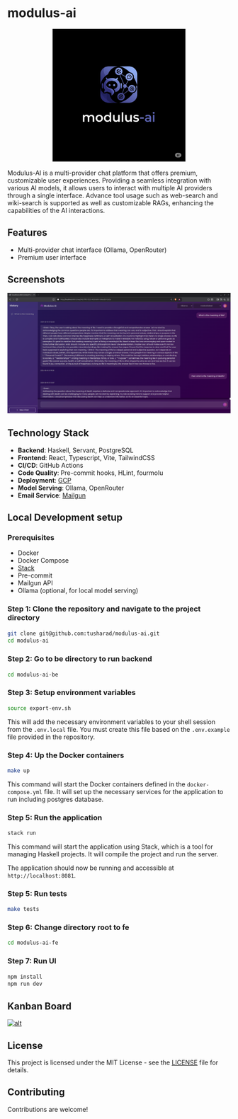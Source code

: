 # modulus-ai

<div style="text-align: center;">
<img src="./images/modulus_ai_logo.png" alt="logo image" height="300"/>
</div>



Modulus-AI is a multi-provider chat platform that offers premium, customizable user experiences. Providing a seamless integration with various AI models, it allows users to interact with multiple AI providers through a single interface. Advance tool usage such as web-search and wiki-search is supported as well as customizable RAGs, enhancing the capabilities of the AI interactions.

## Features

- Multi-provider chat interface (Ollama, OpenRouter)
- Premium user interface

## Screenshots

![alt text](./images/screen_capture.png)

## Technology Stack

- **Backend**: Haskell, Servant, PostgreSQL
- **Frontend**: React, Typescript, Vite, TailwindCSS
- **CI/CD**: GitHub Actions
- **Code Quality**: Pre-commit hooks, HLint, fourmolu
- **Deployment**: [GCP](https://modulus-ai-461848834131.europe-west2.run.app/)
- **Model Serving**: Ollama, OpenRouter
- **Email Service**: [Mailgun](https://documentation.mailgun.com/docs/mailgun/api-reference)

## Local Development setup

### Prerequisites

- Docker
- Docker Compose
- [Stack](https://www.haskell.org/ghcup/) 
- Pre-commit
- Mailgun API
- Ollama (optional, for local model serving)

### Step 1: Clone the repository and navigate to the project directory

```bash
git clone git@github.com:tusharad/modulus-ai.git
cd modulus-ai
```

### Step 2: Go to be directory to run backend

```bash
cd modulus-ai-be
```

### Step 3: Setup environment variables

```bash
source export-env.sh
```

This will add the necessary environment variables to your shell session from the `.env.local` file. You must create this file based on the `.env.example` file provided in the repository.

### Step 4: Up the Docker containers

```bash
make up
```

This command will start the Docker containers defined in the `docker-compose.yml` file. It will set up the necessary services for the application to run including postgres database.

### Step 5: Run the application

```bash
stack run
```

This command will start the application using Stack, which is a tool for managing Haskell projects. It will compile the project and run the server.

The application should now be running and accessible at `http://localhost:8081`.

### Step 5: Run tests

```bash
make tests
```

### Step 6: Change directory root to fe

```bash
cd modulus-ai-fe
```

### Step 7: Run UI

```bash
npm install
npm run dev
```

## Kanban Board

[![alt](https://img.shields.io/badge/Trello-0052CC?style=for-the-badge&logo=trello&logoColor=white)](https://trello.com/b/00d4t0Kl/modulus-ai)

## License

This project is licensed under the MIT License - see the [LICENSE](LICENSE) file for details.

## Contributing

Contributions are welcome!